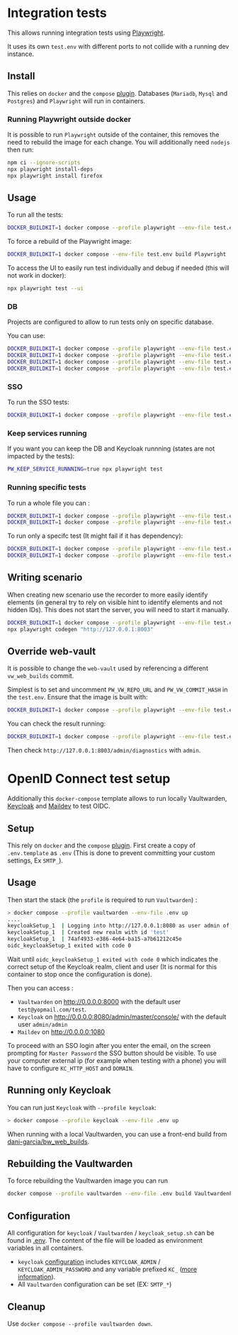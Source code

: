 # Integration tests

This allows running integration tests using [Playwright](https://playwright.dev/).

It uses its own `test.env` with different ports to not collide with a running dev instance.

## Install

This relies on `docker` and the `compose` [plugin](https://docs.docker.com/compose/install/).
Databases (`Mariadb`, `Mysql` and `Postgres`) and `Playwright` will run in containers.

### Running Playwright outside docker

It is possible to run `Playwright` outside of the container, this removes the need to rebuild the image for each change.
You will additionally need `nodejs` then run:

```bash
npm ci --ignore-scripts
npx playwright install-deps
npx playwright install firefox
```

## Usage

To run all the tests:

```bash
DOCKER_BUILDKIT=1 docker compose --profile playwright --env-file test.env run Playwright
```

To force a rebuild of the Playwright image:
```bash
DOCKER_BUILDKIT=1 docker compose --env-file test.env build Playwright
```

To access the UI to easily run test individually and debug if needed (this will not work in docker):

```bash
npx playwright test --ui
```

### DB

Projects are configured to allow to run tests only on specific database.

You can use:

```bash
DOCKER_BUILDKIT=1 docker compose --profile playwright --env-file test.env run Playwright test --project=mariadb
DOCKER_BUILDKIT=1 docker compose --profile playwright --env-file test.env run Playwright test --project=mysql
DOCKER_BUILDKIT=1 docker compose --profile playwright --env-file test.env run Playwright test --project=postgres
DOCKER_BUILDKIT=1 docker compose --profile playwright --env-file test.env run Playwright test --project=sqlite
```

### SSO

To run the SSO tests:

```bash
DOCKER_BUILDKIT=1 docker compose --profile playwright --env-file test.env run Playwright test --project sso-sqlite
```

### Keep services running

If you want you can keep the DB and Keycloak runnning (states are not impacted by the tests):

```bash
PW_KEEP_SERVICE_RUNNNING=true npx playwright test
```

### Running specific tests

To run a whole file you can :

```bash
DOCKER_BUILDKIT=1 docker compose --profile playwright --env-file test.env run Playwright test --project=sqlite tests/login.spec.ts
DOCKER_BUILDKIT=1 docker compose --profile playwright --env-file test.env run Playwright test --project=sqlite login
```

To run only a specifc test (It might fail if it has dependency):

```bash
DOCKER_BUILDKIT=1 docker compose --profile playwright --env-file test.env run Playwright test --project=sqlite -g "Account creation"
DOCKER_BUILDKIT=1 docker compose --profile playwright --env-file test.env run Playwright test --project=sqlite tests/login.spec.ts:16
```

## Writing scenario

When creating new scenario use the recorder to more easily identify elements
(in general try to rely on visible hint to identify elements and not hidden IDs).
This does not start the server, you will need to start it manually.

```bash
DOCKER_BUILDKIT=1 docker compose --profile playwright --env-file test.env up Vaultwarden
npx playwright codegen "http://127.0.0.1:8003"
```

## Override web-vault

It is possible to change the `web-vault` used by referencing a different `vw_web_builds` commit.

Simplest is to set and uncomment `PW_VW_REPO_URL` and `PW_VW_COMMIT_HASH` in the `test.env`.
Ensure that the image is built with:

```bash
DOCKER_BUILDKIT=1 docker compose --profile playwright --env-file test.env build Vaultwarden
```

You can check the result running:

```bash
DOCKER_BUILDKIT=1 docker compose --profile playwright --env-file test.env up Vaultwarden
```

Then check `http://127.0.0.1:8003/admin/diagnostics` with `admin`.

# OpenID Connect test setup

Additionally this `docker-compose` template allows to run locally Vaultwarden,
[Keycloak](https://www.keycloak.org/) and [Maildev](https://github.com/timshel/maildev) to test OIDC.

## Setup

This rely on `docker` and the `compose` [plugin](https://docs.docker.com/compose/install/).
First create a copy of `.env.template` as `.env` (This is done to prevent committing your custom settings, Ex `SMTP_`).

## Usage

Then start the stack (the `profile` is required to run `Vaultwarden`) :

```bash
> docker compose --profile vaultwarden --env-file .env up
....
keycloakSetup_1  | Logging into http://127.0.0.1:8080 as user admin of realm master
keycloakSetup_1  | Created new realm with id 'test'
keycloakSetup_1  | 74af4933-e386-4e64-ba15-a7b61212c45e
oidc_keycloakSetup_1 exited with code 0
```

Wait until `oidc_keycloakSetup_1 exited with code 0` which indicates the correct setup of the Keycloak realm, client and user
(It is normal for this container to stop once the configuration is done).

Then you can access :

- `Vaultwarden` on http://0.0.0.0:8000 with the default user `test@yopmail.com/test`.
- `Keycloak` on http://0.0.0.0:8080/admin/master/console/ with the default user `admin/admin`
- `Maildev` on http://0.0.0.0:1080

To proceed with an SSO login after you enter the email, on the screen prompting for `Master Password` the SSO button should be visible.
To use your computer external ip (for example when testing with a phone) you will have to configure `KC_HTTP_HOST` and `DOMAIN`.

## Running only Keycloak

You can run just `Keycloak` with `--profile keycloak`:

```bash
> docker compose --profile keycloak --env-file .env up
```
When running with a local Vaultwarden, you can use a front-end build from [dani-garcia/bw_web_builds](https://github.com/dani-garcia/bw_web_builds/releases).

## Rebuilding the Vaultwarden

To force rebuilding the Vaultwarden image you can run

```bash
docker compose --profile vaultwarden --env-file .env build VaultwardenPrebuild Vaultwarden
```

## Configuration

All configuration for `keycloak` / `Vaultwarden` / `keycloak_setup.sh` can be found in [.env](.env.template).
The content of the file will be loaded as environment variables in all containers.

- `keycloak` [configuration](https://www.keycloak.org/server/all-config) includes `KEYCLOAK_ADMIN` / `KEYCLOAK_ADMIN_PASSWORD` and any variable prefixed `KC_` ([more information](https://www.keycloak.org/server/configuration#_example_configuring_the_db_url_host_parameter)).
- All `Vaultwarden` configuration can be set (EX: `SMTP_*`)

## Cleanup

Use `docker compose --profile vaultwarden down`.
